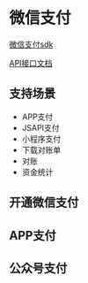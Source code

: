 # 微信支付

[微信支付sdk](https://github.com/iGoogle-ink/gopay)

[API接口文档](https://pay.weixin.qq.com/wiki/doc/apiv3/apis/index.shtml)

## 支持场景

- APP支付
- JSAPI支付
- 小程序支付
- 下载对账单
- 对账
- 资金统计


## 开通微信支付

## APP支付

## 公众号支付

## 